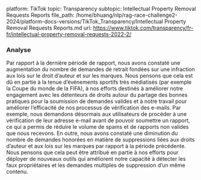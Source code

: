 platform: TikTok
topic: Transparency
subtopic: Intellectual Property Removal Requests Reports
file_path: /home/bhuang/nlp/rag-race-challenge2-2024/platform-docs-versions/TikTok_Transparency/Intellectual Property Removal Requests Reports.md
url: https://www.tiktok.com/transparency/fr-fr/intellectual-property-removal-requests-2022-2/


### **Analyse**

Par rapport à la dernière période de rapport, nous avons constaté une augmentation du nombre de demandes de retrait fondées sur une infraction aux lois sur le droit d’auteur et sur les marques. Nous pensons que cela est dû en partie à la tenue d’événements sportifs très médiatisés (par exemple la Coupe du monde de la FIFA), à nos efforts destinés à améliorer notre engagement avec les détenteurs de droits autour du partage des bonnes pratiques pour la soumission de demandes valides et à notre travail pour améliorer l’efficacité de nos processus de vérification des e-mails. Par exemple, nous demandons désormais aux utilisateurs de procéder à une vérification de leur adresse e-mail avant de pouvoir soumettre un rapport, ce qui a permis de réduire le volume de spams et de rapports non valides que nous recevons. En outre, nous avons constaté une diminution du nombre de demandes honorées en matière de suppressions liées aux droits d’auteur et aux lois sur les marques par rapport à la période précédente. Nous pensons que cela peut être attribué en partie à nos efforts pour déployer de nouveaux outils qui améliorent notre capacité à détecter les faux propriétaires et les demandes multiples de suppression d’un même contenu.